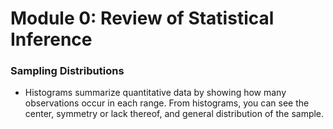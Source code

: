 # Module 0: Review of Statistical Inference

### Sampling Distributions

- Histograms summarize quantitative data by showing how many observations occur in each range. From histograms, you can see the center, symmetry or lack thereof, and general distribution of the sample.